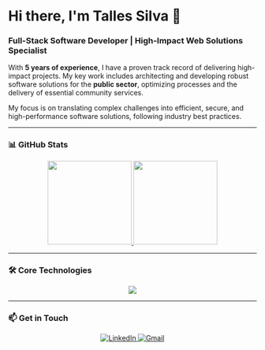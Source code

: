 # Hi there, I'm Talles Silva 👋

### Full-Stack Software Developer | High-Impact Web Solutions Specialist

With **5 years of experience**, I have a proven track record of delivering high-impact projects. My key work includes architecting and developing robust software solutions for the **public sector**, optimizing processes and the delivery of essential community services.

My focus is on translating complex challenges into efficient, secure, and high-performance software solutions, following industry best practices.

---

### 📊 GitHub Stats

<div align="center">
  <a href="https://github.com/talles-silva">
    <img height="170em" src="https://github-readme-stats.vercel.app/api?username=talles-silva&show_icons=true&include_all_commits=true&rank_icon=github&theme=tokyonight&hide_border=true&hide=stars,prs,issues,contribs" />
    <img height="170em" src="https://github-readme-stats.vercel.app/api/top-langs/?username=talles-silva&layout=compact&langs_count=7&theme=tokyonight&hide_border=true" />
  </a>
</div>

---

### 🛠️ Core Technologies

<div align="center">
  <img src="https://skillicons.dev/icons?i=js,ts,react,nextjs,nodejs,nestjs,tailwind,python,mysql,mongodb&theme=dark" />
</div>

---

### 📫 Get in Touch

<div align="center">
  <a href="https://www.linkedin.com/in/talles-silva-855a32175/" target="_blank">
    <img src="https://img.shields.io/badge/LinkedIn-0077B5?style=for-the-badge&logo=linkedin&logoColor=white" alt="LinkedIn"/>
  </a>
  <a href="mailto:talles_ramos2012@hotmail.com">
    <img src="https://img.shields.io/badge/Gmail-D14836?style=for-the-badge&logo=gmail&logoColor=white" alt="Gmail"/>
  </a>
</div>